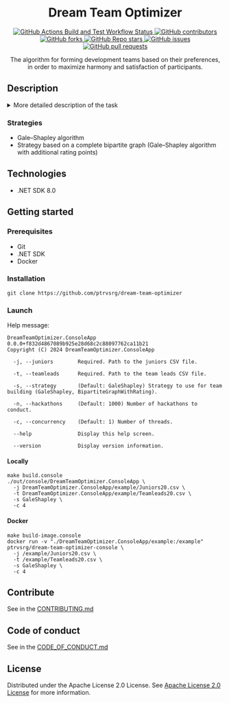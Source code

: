 <h1 align="center" style="font-weight: bold;">Dream Team Optimizer</h1>

<p align="center">
    <a href="https://github.com/ptrvsrg/dream-team-optimizer/actions/workflows/build-and-test-dotnet.yml">
        <img alt="GitHub Actions Build and Test Workflow Status" src="https://img.shields.io/github/actions/workflow/status/ptrvsrg/dream-team-optimizer/build-and-test-dotnet.yml?branch=develop&style=flat&labelColor=222222&color=77D4FC&label=Build%20and%20Test%20%7C%20develop">
    </a>
    <a href="https://github.com/ptrvsrg/dream-team-optimizer/graphs/contributors">
        <img alt="GitHub contributors" src="https://img.shields.io/github/contributors/ptrvsrg/dream-team-optimizer?style=flat&label=Contributors&labelColor=222222&color=77D4FC"/>
    </a>
    <a href="https://github.com/ptrvsrg/dream-team-optimizer/forks">
        <img alt="GitHub forks" src="https://img.shields.io/github/forks/ptrvsrg/dream-team-optimizer?style=flat&label=Forks&labelColor=222222&color=77D4FC"/>
    </a>
    <a href="https://github.com/ptrvsrg/dream-team-optimizer/stargazers">
        <img alt="GitHub Repo stars" src="https://img.shields.io/github/stars/ptrvsrg/dream-team-optimizer?style=flat&label=Stars&labelColor=222222&color=77D4FC"/>
    </a>
    <a href="https://github.com/ptrvsrg/dream-team-optimizer/issues">
        <img alt="GitHub issues" src="https://img.shields.io/github/issues/ptrvsrg/dream-team-optimizer?style=flat&label=Issues&labelColor=222222&color=77D4FC"/>
    </a>
    <a href="https://github.com/ptrvsrg/dream-team-optimizer/pulls">
        <img alt="GitHub pull requests" src="https://img.shields.io/github/issues-pr/ptrvsrg/dream-team-optimizer?style=flat&label=Pull%20Requests&labelColor=222222&color=77D4FC"/>
    </a>
</p>

<p align="center">The algorithm for forming development teams based on their preferences, in order to maximize harmony and satisfaction of participants.</p>



<h2 id="description">Description</h2>

<details>
  <summary>More detailed description of the task</summary>

**The Dream Team Optimizer** project is designed to optimally form development teams based on their preferences gathered
during the hackathon. Each developer (Juniors or TeamLeads) makes a list of desirable colleagues with whom he would like
to work in a team. Based on this data, the project calculates the satisfaction index for each participant, and then
calculates the harmony of the team distribution. The main goal of the project is to maximize the harmony of team
formation in order to ensure the greatest satisfaction of the participants. This tool can be useful for HR professionals
to optimize the process of creating dream teams.

</details>

<h3>Strategies</h3>

+ Gale–Shapley algorithm
+ Strategy based on a complete bipartite graph (Gale–Shapley algorithm with additional rating points)

<h2 id="technologies">Technologies</h2>

+ .NET SDK 8.0

<h2 id="started">Getting started</h2>

<h3>Prerequisites</h3>

- Git
- .NET SDK
- Docker

<h3>Installation</h3>

```shell
git clone https://github.com/ptrvsrg/dream-team-optimizer
```

<h3>Launch</h3>

Help message:

```shell
DreamTeamOptimizer.ConsoleApp 0.0.0+f832d4867089b925e28d68c2c88097762ca11b21
Copyright (C) 2024 DreamTeamOptimizer.ConsoleApp

  -j, --juniors        Required. Path to the juniors CSV file.

  -t, --teamleads      Required. Path to the team leads CSV file.

  -s, --strategy       (Default: GaleShapley) Strategy to use for team building (GaleShapley, BipartiteGraphWithRating).

  -n, --hackathons     (Default: 1000) Number of hackathons to conduct.

  -c, --concurrency    (Default: 1) Number of threads.

  --help               Display this help screen.

  --version            Display version information.
```

<h4>Locally</h4>

```shell
make build.console
./out/console/DreamTeamOptimizer.ConsoleApp \
  -j DreamTeamOptimizer.ConsoleApp/example/Juniors20.csv \
  -t DreamTeamOptimizer.ConsoleApp/example/Teamleads20.csv \
  -s GaleShapley \
  -c 4
```

<h4>Docker</h4>

```shell
make build-image.console
docker run -v "./DreamTeamOptimizer.ConsoleApp/example:/example" ptrvsrg/dream-team-optimizer-console \
  -j /example/Juniors20.csv \
  -t /example/Teamleads20.csv \
  -s GaleShapley \
  -c 4
```

<h2 id="contribute">Contribute</h2>

See in the [CONTRIBUTING.md](CONTRIBUTING.md)

<h2 id="contribute">Code of conduct</h2>

See in the [CODE_OF_CONDUCT.md](CODE_OF_CONDUCT.md)

<h2 id="license">License</h2>

Distributed under the Apache License 2.0 License.
See [Apache License 2.0 License](https://www.apache.org/licenses/LICENSE-2.0) for more information.
